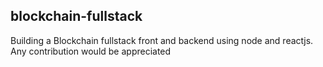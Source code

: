 ## blockchain-fullstack
Building a Blockchain fullstack front and backend using node and reactjs. Any contribution would be appreciated
